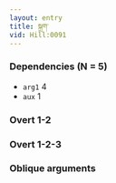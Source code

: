 ```yaml
---
layout: entry
title: སྐྲག་
vid: Hill:0091
---
```

### Dependencies (N = 5)
* `arg1` 4
* `aux` 1


### Overt 1-2


### Overt 1-2-3


### Oblique arguments
